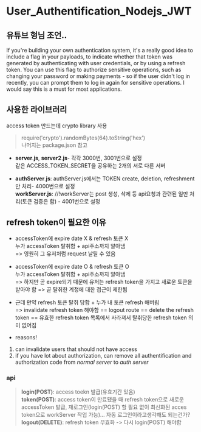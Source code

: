 ﻿# User_Authentification_Nodejs_JWT

## 유튜브 형님 조언..
If you're building your own authentication system, it's a really good idea to include a flag in your payloads, to indicate whether that token was generated by authenticating with user credentials, or by using a refresh token. You can use this flag to authorize sensitive operations, such as changing your password or making payments - so if the user didn't log in recently, you can prompt them to log in again for sensitive operations. I would say this is a must for most applications.

## 사용한 라이브러리
access token 만드는데 crypto library 사용
> require('crypto').randomBytes(64).toString('hex')\
> 나머지는 package.json 참고

- **server**.**js**, **server2**.**js**- 각각 3000번, 3001번으로 설정 \
같은 ACCESS_TOKEN_SECRET을 공유하는 2개의 서로 다른 서버

- **authServer**.**js**: authServer.js에서는 TOKEN create, deletion, refreshment만 처리- 4000번으로 설정\
**workServer**.**js**: //!workServer는 post 생성, 삭제 등 api요청과 관련된 일만 처리(토큰 검증은 함) - 4001번으로 설정

## refresh token이 필요한 이유

- accessToken에 expire date X & refresh 토큰 X\
누가 accessToken 탈취함 + api주소까지 알아냄\
=> 영원히 그 유저처럼 request 날릴 수 있음

- accessToken에 expire date O & refresh 토큰 O\
누가 accessToken 탈취함 + api주소까지 알아냄\
=> 하지만 곧 expire되기 때문에 유저는 refresh token을 가지고 새로운 토큰을 받아야 함 => 곧 탈취한 계정에 대한 접근이 제한됨

- 근데 만약 refresh 토큰 탈취 당함 + 누가 내 토큰 refresh 해버림\
=> invalidate refresh token 해야함 == logout route == delete the refresh token == 유효한 refresh token 목록에서 사라져서 탈취당한 refresh token 의미 없어짐

- reasons!
1. can invalidate users that should not have access
2. if you have lot about authorization, can remove all authentification and authorization code from *normal server* to *auth server*

### api
>**login(POST)**: access toekn 발급(유효기간 있음)\
**token(POST)**: access token이 만료됐을 때 refresh token으로 새로운 accessToken 발급, 재로그인(login(POST) 할 필요 없이 최신화된 acces token으로 workServer 작업 가능)... 자동 로그인이라고생각해도 되는건가?\
**logout(DELETE)**: refresh token 무효화 -> 다시 login(POST) 해야함
